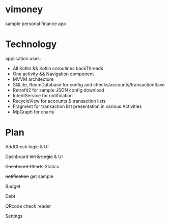 # vimoney
sample personal finance app

# Technology
application uses:
* All Kotlin && Kotlin coroutines backThreads
* One activity && Navigation component
* MVVM architecture
* SQLite, RoomDatabase for config and checks/accounts/transactionSave
* Retrofit2 for sample JSON config download
* IntentService for notification
* RecycleView for accounts & transaction lists
* Fragment for transaction list presentation in various Activities
* MpGraph for charts

# Plan

AddCheck ~~logic~~ & UI

Dashboard ~~init & Logic~~ & UI

~~Dashboard Charts~~ Statics

~~notification~~ get sample

Budget

Debt

QRcode check reader

Settings
